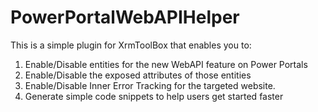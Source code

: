 # PowerPortalWebAPIHelper
This is a simple plugin for XrmToolBox that enables you to:
1) Enable/Disable entities for the new WebAPI feature on Power Portals
2) Enable/Disable the exposed attributes of those entities
3) Enable/Disable Inner Error Tracking for the targeted website.
4) Generate simple code snippets to help users get started faster
